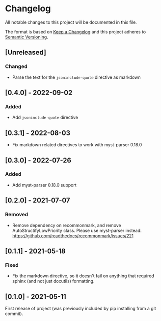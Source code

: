 # Changelog
All notable changes to this project will be documented in this file.

The format is based on [Keep a Changelog](http://keepachangelog.com/en/1.0.0/)
and this project adheres to [Semantic Versioning](http://semver.org/spec/v2.0.0.html).

## [Unreleased]

### Changed

- Parse the text for the `jsoninclude-quote` directive as markdown

## [0.4.0] - 2022-09-02

### Added

- Add `jsoninclude-quote` directive

## [0.3.1] - 2022-08-03

- Fix markdown related directives to work with myst-parser 0.18.0

## [0.3.0] - 2022-07-26

### Added

- Add myst-parser 0.18.0 support

## [0.2.0] - 2021-07-07

### Removed

- Remove dependency on recommonmark, and remove AutoStructifyLowPriority class. Please use myst-parser instead. https://github.com/readthedocs/recommonmark/issues/221

## [0.1.1] - 2021-05-18

### Fixed

- Fix the markdown directive, so it doesn't fail on anything that required sphinx (and not just docutils) formatting.

## [0.1.0] - 2021-05-11

First release of project (was previously included by pip installing from a git commit).

